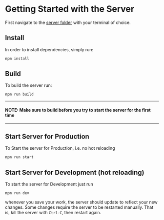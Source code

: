 # Getting Started with the Server

First navigate to the [server folder](https://github.com/helpmehelpyu/helpmehelpyou/tree/main/server) with your terminal of choice.

## Install

In order to install dependencies, simply run:

```bash
npm install
```

## Build

To build the server run:

```bash
npm run build
```

---

#### **NOTE: Make sure to build before you try to start the server for the first time**

---

## Start Server for Production

To Start the server for Production, i.e. no hot reloading

```bash
npm run start
```

## Start Server for Development (hot reloading)

To start the server for Development just run

```
npm run dev
```

whenever you save your work, the server should update to reflect your new changes. Some changes require the server to be restarted manually. That is, kill the server with `Ctrl-C`, then restart again.
